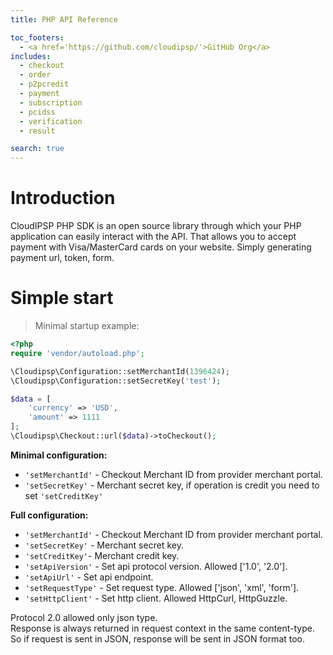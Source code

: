 ```yaml
---
title: PHP API Reference

toc_footers:
  - <a href='https://github.com/cloudipsp/'>GitHub Org</a>
includes:
  - checkout
  - order
  - p2pcredit
  - payment
  - subscription
  - pcidss
  - verification
  - result

search: true
---
```


# Introduction

CloudIPSP PHP SDK is an open source library through which your PHP application can easily interact with the API. That allows you to accept payment with Visa/MasterCard cards on your website. Simply generating payment url, token, form.

# Simple start

> Minimal startup example:

```php
<?php
require 'vendor/autoload.php';

\Cloudipsp\Configuration::setMerchantId(1396424);
\Cloudipsp\Configuration::setSecretKey('test');

$data = [
    'currency' => 'USD',
    'amount' => 1111
];
\Cloudipsp\Checkout::url($data)->toCheckout();
```

**Minimal configuration:**

* ```'setMerchantId'``` - Checkout Merchant ID from provider merchant portal.
* ```'setSecretKey'``` - Merchant secret key, if operation is credit you need to set ```'setCreditKey'```

**Full configuration:**

* ```'setMerchantId'``` - Checkout Merchant ID from provider merchant portal.
* ```'setSecretKey'``` - Merchant secret key.
* ```'setCreditKey'```- Merchant credit key.
* ```'setApiVersion'``` - Set api protocol version. Allowed ['1.0', '2.0'].
* ```'setApiUrl'``` - Set api endpoint.
* ```'setRequestType'``` - Set request type. Allowed ['json', 'xml', 'form'].
* ```'setHttpClient'``` - Set http client. Allowed HttpCurl, HttpGuzzle.

<aside class="notice">
Protocol 2.0 allowed only json type. <br/>
Response is always returned in request context in the same content-type. So if request is sent in JSON, response will be sent in JSON format too.
</aside>



